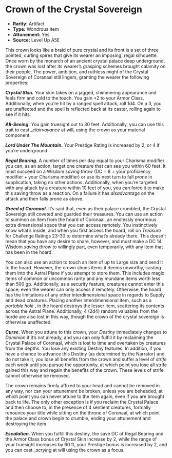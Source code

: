 
# Crown of the Crystal Sovereign

* **Rarity:** Artifact
* **Type:** Wondrous Item
* **Attunement:** Yes
* **Source:** Level Up A5E


This crown looks like a braid of pure crystal and its front is a set of three pointed, curling spires that give its wearer an imposing, regal silhouette. Once worn by the monarch of an ancient crystal palace deep underground, the crown was lost after its wearer’s grasping schemes brought calamity on their people. The power, ambition, and ruthless might of the Crystal Sovereign of Coranaal still lingers, granting the wearer the following properties:

_**Crystal Skin.**_ Your skin takes on a jagged, shimmering appearance and feels firm and cold to the touch. You gain +2 to your Armor Class. Additionally, when you’re hit by a ranged spell attack, roll 1d4\. On a 3, you are unaffected and the spell is reflected back at its caster, rolling again to see if it hits.

**_All-Seeing._** You gain truesight out to 30 feet. Additionally, you can use this trait to cast __clairvoyance_  at will, using the crown as your material component.

**_Lord Under The Mountain._** Your Prestige Rating is increased by 2, or 4 if you’re underground.

**_Regal Bearing._** A number of times per day equal to your Charisma modifier you can, as an action, target one creature that can see you within 60 feet. It must succeed on a Wisdom _saving throw_  (DC = 8 + your proficiency modifier + your Charisma modifier) or use its next turn to fall _prone_  in supplication, taking no other actions. Additionally, when you’re targeted with any attack by a creature within 10 feet of you, you can force it to make this saving throw as a reaction. On a failure it has _disadvantage_  on the attack and then falls prone as above.

**_Greed of Coronaal._** It’s said that, even as their palace crumbled, the Crystal Sovereign still coveted and guarded their treasures. You can use an action to summon an item from the hoard of Coronaal, an endlessly enormous extra dimensional space that you can access remotely. You instinctively know what’s inside, and when you first access the hoard, roll on _Treasure_  for Challenge Ratings 23-30 to determine what’s already there. This doesn’t mean that you have any desire to share, however, and must make a DC 14 Wisdom _saving throw_  to willingly part, even temporarily, with any item that has been in the hoard.

You can also use an action to touch an item of up to Large size and send it to the hoard. However, the crown shuns items it deems unworthy, casting them into the Astral Plane if you attempt to store them. This includes magic items of common or uncommon rarity and any mundane items worth less than 500 gp. Additionally, as a security feature, creatures cannot enter this space; even the wearer can only access it remotely. Otherwise, the hoard has the limitations of any other interdimensional space in regards to Supply and dead creatures. Placing another interdimensional item, such as a _portable hole_ , in the hoard destroys the lesser item, scattering its contents across the Astral Plane. Additionally, 4 (2d4) random valuables from the horde are also lost in this way, though the crown of the crystal sovereign is otherwise unaffected.

_**Curse.**_ When you attune to this crown, your _Destiny_  immediately changes to _Dominion_  if it’s not already, and you can only fulfill it by reclaiming the Crystal Palace of Coronaal, which is lost to time and overtaken by creatures from the depths. You lose any existing Destiny features. In addition, if you have a chance to advance this Destiny (as determined by the Narrator) and do not take it, you lose all benefits from the crown and suffer a level of _strife_  each week until you pursue the opportunity, at which point you lose all strife gained this way and regain the benefits of the crown. These levels of strife cannot otherwise be removed.

The crown remains firmly affixed to your head and cannot be removed in any way, nor can your attunement be broken, unless you are beheaded, at which point you can never attune to the item again, even if you are brought back to life. The only other exception is if you reclaim the Crystal Palace and then choose to, in the presence of 4 sentient creatures, formally renounce your title while sitting on the throne of Coronaal, at which point the palace and crown begin to crumble, ending your attunement and destroying the item.

**_Escalation._** When you fulfill this destiny, the save DC of Regal Bearing and the Armor Class bonus of Crystal Skin increase by 2, while the range of your truesight increases by 60 ft, your Prestige bonus is increased by 2, and you can cast __scrying_  at will using the crown as a focus.
